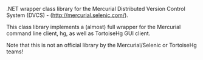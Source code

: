 .NET wrapper class library for the Mercurial Distributed Version Control System (DVCS) - (http://mercurial.selenic.com/).

This class library implements a (almost) full wrapper for the Mercurial command line client, hg, as well as TortoiseHg GUI client.

Note that this is not an official library by the Mercurial/Selenic or TortoiseHg teams!
